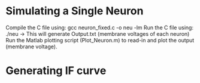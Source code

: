 # Simulating a Single Neuron
Compile the C file using: gcc neuron_fixed.c -o neu -lm
Run the C file using: ./neu   ->  This will generate Output.txt (membrane voltages of each neuron)
Run the Matlab plotting script (Plot_Neuron.m) to read-in and plot the output (membrane voltage).

# Generating IF curve
